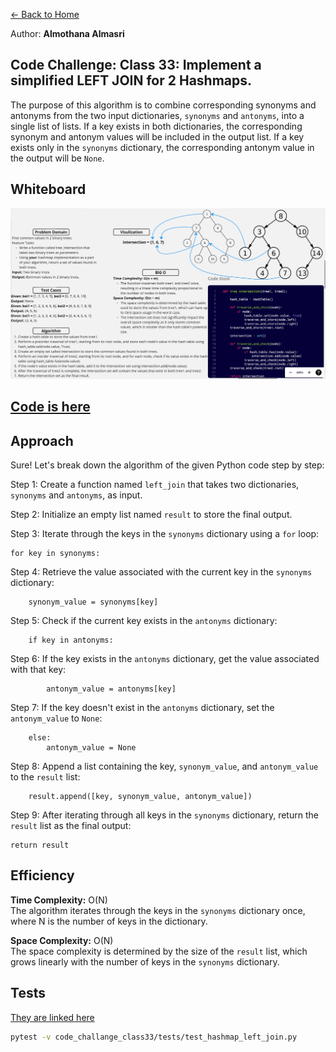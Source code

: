 [&leftarrow; Back to Home](../README.md)

Author: **Almothana Almasri**

## Code Challenge: Class 33: Implement a simplified LEFT JOIN for 2 Hashmaps.

The purpose of this algorithm is to combine corresponding synonyms and antonyms from the two input dictionaries, `synonyms` and `antonyms`, into a single list of lists. If a key exists in both dictionaries, the corresponding synonym and antonym values will be included in the output list. If a key exists only in the `synonyms` dictionary, the corresponding antonym value in the output will be `None`.

## Whiteboard

![whiteboard](../assets/CC_32.png)

## [Code is here](hashmap_left_join/hashmap_left_join.py)

## Approach

Sure! Let's break down the algorithm of the given Python code step by step:

Step 1: Create a function named `left_join` that takes two dictionaries, `synonyms` and `antonyms`, as input.

Step 2: Initialize an empty list named `result` to store the final output.

Step 3: Iterate through the keys in the `synonyms` dictionary using a `for` loop:

```
for key in synonyms:
```

Step 4: Retrieve the value associated with the current key in the `synonyms` dictionary:

```
    synonym_value = synonyms[key]
```

Step 5: Check if the current key exists in the `antonyms` dictionary:

```
    if key in antonyms:
```

Step 6: If the key exists in the `antonyms` dictionary, get the value associated with that key:

```
        antonym_value = antonyms[key]
```

Step 7: If the key doesn't exist in the `antonyms` dictionary, set the `antonym_value` to `None`:

```
    else:
        antonym_value = None
```

Step 8: Append a list containing the key, `synonym_value`, and `antonym_value` to the `result` list:

```
    result.append([key, synonym_value, antonym_value])
```

Step 9: After iterating through all keys in the `synonyms` dictionary, return the `result` list as the final output:

```
return result
```

## Efficiency

**Time Complexity:** O(N)  
The algorithm iterates through the keys in the `synonyms` dictionary once, where N is the number of keys in the dictionary.

**Space Complexity:** O(N)  
The space complexity is determined by the size of the `result` list, which grows linearly with the number of keys in the `synonyms` dictionary.

## Tests

[They are linked here](tests/test_hashmap_left_join.py)

```bash
pytest -v code_challange_class33/tests/test_hashmap_left_join.py
```